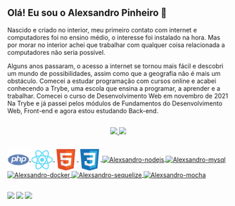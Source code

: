 ## Olá! Eu sou o Alexsandro Pinheiro 👋

Nascido e criado no interior, meu primeiro contato com internet e computadores foi no ensino médio, o interesse foi instalado na hora. Mas por morar no interior achei que trabalhar com qualquer coisa relacionada a computadores não seria possível.

Alguns anos passaram, o acesso a internet se tornou mais fácil e descobri um mundo de possibilidades, assim como que a geografia não é mais um obstáculo. Comecei a estudar programação com cursos online e acabei conhecendo a Trybe, uma escola que ensina a programar, a aprender e a trabalhar. Comecei o curso de Desenvolvimento Web em novembro de 2021 Na Trybe e já passei pelos módulos de Fundamentos do Desenvolvimento Web, Front-end e agora estou estudando Back-end.

##

<div align="center">
  <a href="https://github.com/Alexsandro-01">
  <img height="180em" src="https://github-readme-stats.vercel.app/api?username=Alexsandro-01&show_icons=true&theme=github_dark&include_all_commits=true&count_private=true"/>
  <img height="180em" src="https://github-readme-stats.vercel.app/api/top-langs/?username=Alexsandro-01&layout=compact&langs_count=7&theme=github_dark"/>
</div>

##

<div style="display: inline_block><br>
  
  <img align="center" alt="Alexsandro-Js" height="50" width="50" src="https://raw.githubusercontent.com/devicons/devicon/master/icons/javascript/javascript-plain.svg">
  
  <img align="center" alt="Alexsandro-PhP" height="50" width="50" src="https://raw.githubusercontent.com/devicons/devicon/master/icons/php/php-plain.svg">
  
  <img align="center" alt="Alexsandro-React" height="50" width="50" src="https://raw.githubusercontent.com/devicons/devicon/master/icons/react/react-original.svg">
  
  <img align="center" alt="Alexsandro-HTML" height="50" width="50" src="https://raw.githubusercontent.com/devicons/devicon/master/icons/html5/html5-original.svg">
  
  <img align="center" alt="Alexsandro-CSS" height="50" width="50" src="https://raw.githubusercontent.com/devicons/devicon/master/icons/css3/css3-original.svg">
  
  <img align="center" alt="Alexsandro-nodejs" height="50" width="50" src="https://cdn.jsdelivr.net/gh/devicons/devicon/icons/nodejs/nodejs-original.svg" />
         
  <img  align="center" alt="Alexsandro-mysql" height="50" width="50"  src="https://cdn.jsdelivr.net/gh/devicons/devicon/icons/mysql/mysql-plain-wordmark.svg" />
          
  <img  align="center" alt="Alexsandro-docker" height="50" width="50"  src="https://cdn.jsdelivr.net/gh/devicons/devicon/icons/docker/docker-original-wordmark.svg" />
          
  <img  align="center" alt="Alexsandro-sequelize" height="50" width="50"  src="https://cdn.jsdelivr.net/gh/devicons/devicon/icons/sequelize/sequelize-original-wordmark.svg" />
          
  <img align="center" alt="Alexsandro-mocha" height="30" width="40"  src="https://cdn.jsdelivr.net/gh/devicons/devicon/icons/mocha/mocha-plain.svg" />
          
  <!-- <img align="center" alt="Alexsandro-Python" height="30" width="40" src="https://raw.githubusercontent.com/devicons/devicon/master/icons/python/python-original.svg"> -->


##

<div> 
  <a href="https://www.instagram.com/1_alexsandro/" target="_blank"><img src="https://img.shields.io/badge/-Instagram-%23E4405F?style=for-the-badge&logo=instagram&logoColor=white" target="_blank"></a>
   <a href = "mailto:alerrandrofire@gmail.com"><img src="https://img.shields.io/badge/-Gmail-%23333?style=for-the-badge&logo=gmail&logoColor=white" target="_blank"></a>
  <a href="www.linkedin.com/in/alexsandro-pinheiro-dev" target="_blank"><img src="https://img.shields.io/badge/-LinkedIn-%230077B5?style=for-the-badge&logo=linkedin&logoColor=white" target="_blank"></a> 
 
  <!-- ![Snake animation](https://github.com/Alexsandro-01i/ALexsandro-01/blob/output/github-contribution-grid-snake.svg) -->
 
</div>
